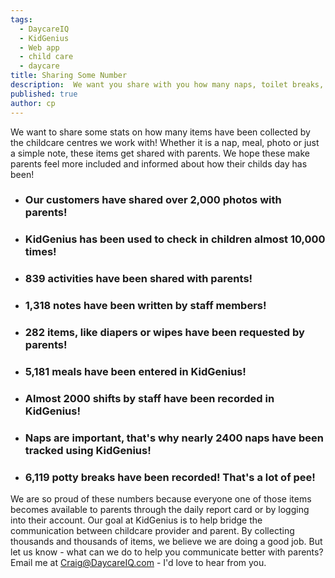```yaml
---
tags:
  - DaycareIQ
  - KidGenius
  - Web app
  - child care
  - daycare
title: Sharing Some Number
description:  We want you share with you how many naps, toilet breaks, meals and photos we've collected and shared with parents!
published: true
author: cp
---
```

We want to share some stats on how many items have been collected by the childcare centres we work with!  Whether it is a nap, meal, photo or just a simple note, these items get shared with parents.  We hope these make parents feel more included and informed about how their childs day has been!



- <h3>Our customers have shared over 2,000 photos with parents!  </h3>

- <h3> KidGenius has been used to check in children almost 10,000 times!  </h3>

- <h3> 839 activities have been shared with parents!  </h3>

- <h3> 1,318 notes have been written by staff members!  </h3>

- <h3> 282 items, like diapers or wipes have been requested by parents!  </h3>

- <h3> 5,181 meals have been entered in KidGenius!  </h3>

- <h3> Almost 2000 shifts by staff have been recorded in KidGenius!  </h3>

- <h3> Naps are important, that's why nearly 2400 naps have been tracked using KidGenius!  </h3>

- <h3> 6,119 potty breaks have been recorded!  That's a lot of pee!  </h3>

We are so proud of these numbers because everyone one of those items becomes available to parents through the daily report card or by logging into their account.  Our goal at KidGenius is to help bridge the communication between childcare provider and parent.  By collecting thousands and thousands of items, we believe we are doing a good job.  But let us know - what can we do to help you communicate better with parents?  Email me at Craig@DaycareIQ.com - I'd love to hear from you.
